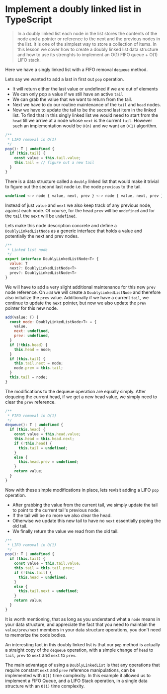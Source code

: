 # Implement a doubly linked list in TypeScript
> In a doubly linked list each node in the list stores the contents of the node and a pointer or reference to the next and the previous nodes in the list. It is one of the simplest way to store a collection of items.
> In this lesson we cover how to create a doubly linked list data structure and how to use its strenghts to implement an O(1) FIFO queue + O(1) LIFO stack.

Here we have a singly linked list with a FIFO removal `dequeue` method.

Lets say we wanted to add a last in first out `pop` operation.
* It will return either the last value or undefined if we are out of elements
* We can only pop a value if we still have an active `tail`
* We can grab the value that we want to return from the tail.
* Next we have to do our routine maintenance of the `tail` and `head` nodes.
* Now we have to update the tail to be the second last item in the linked list. To find that in this singly linked list we would need to start from the `head` till we arrive at a node whose `next` is the current `tail`. However such an implementation would be `O(n)` and we want an `O(1)` algorithm.

```js
/**
 * LIFO removal in O(1)
 */
pop(): T | undefined {
  if (this.tail) {
    const value = this.tail.value;
    this.tail = // figure out a new tail
  }
}
```

There is a data structure called a `doubly` linked list that would make it trivial to figure out the second last node i.e. the node `previous` to the tail.

```js
undefined <-> node { value, next, prev } <-> node { value, next, prev } <-> undefined
```

Instead of just `value` and `next` we also keep track of any previous node, against each node. Of course, for the head `prev` will be `undefined` and for the `tail` the `next` will be `undefined`.

Lets make this node description concrete and define a `DoublyLinkedListNode` as a generic interface that holds a value and potentially the next and prev nodes.

```js
/**
 * Linked list node
 */
export interface DoublyLinkedListNode<T> {
  value: T
  next?: DoublyLinkedListNode<T>
  prev?: DoublyLinkedListNode<T>
}
```

We will have to add a very slight additional maintenance for this new `prev` node reference. On `add` we will create a `DoublyLinkedListNode` and therefore also initialize the `prev` value. Additionally if we have a current `tail`, we continue to update the `next` pointer, but now we also update the `prev` pointer for this new node.

```js
add(value: T) {
  const node: DoublyLinkedListNode<T> = {
    value,
    next: undefined,
    prev: undefined,
  }
  if (!this.head) {
    this.head = node;
  }
  if (this.tail) {
    this.tail.next = node;
    node.prev = this.tail;
  }
  this.tail = node;
}
```

The modifications to the dequeue operation are equally simply. After dequeing the current head, if we get a new head value, we simply need to clear the `prev` reference.

```js
/**
 * FIFO removal in O(1)
 */
dequeue(): T | undefined {
  if (this.head) {
    const value = this.head.value;
    this.head = this.head.next;
    if (!this.head) {
      this.tail = undefined;
    }
    else {
      this.head.prev = undefined;
    }
    return value;
  }
}
```

Now with these simple modifications in place, lets revisit adding a LIFO `pop` operation.
* After grabbing the value from the current tail, we simply update the tail to point to the current tail's previous node.
* If the tail will be no more we also clear the head.
* Otherwise we update this new tail to have no `next` essentially poping the old tail.
* We finally return the value we read from the old tail.

```js
/**
 * LIFO removal in O(1)
 */
pop(): T | undefined {
  if (this.tail) {
    const value = this.tail.value;
    this.tail = this.tail.prev;
    if (!this.tail) {
      this.head = undefined;
    }
    else {
      this.tail.next = undefined;
    }
    return value;
  }
}
```

It is worth mentioning, that as long as you understand what a `node` means in your data structure, and appreciate the fact that you need to maintain the `value/prev/next` members in your data structure operations, you don't need to memorize the code bodies.

An interesting fact in this doubly linked list is that our `pop` method is actually a straight copy of the `dequeue` operation, with a simple change of `head` to `tail`, `prev` to `next` and `next` to `prev`.

The main advantage of using a `DoublyLinkedList` is that any operations that require constant `next` and `prev` reference manipulations, can be implemented with `O(1)` time complexity. In this example it allowed us to implement a FIFO Queue, and a LIFO Stack operation, in a single data structure with an `O(1)` time complexity.
